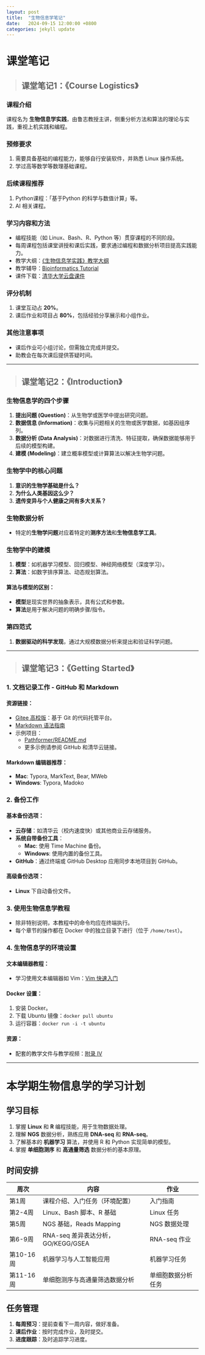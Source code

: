 ```yaml
---
layout: post
title:  "生物信息学笔记"
date:   2024-09-15 12:00:00 +0800
categories: jekyll update
---
```


# 课堂笔记

>## 课堂笔记1：《Course Logistics》

### 课程介绍
课程名为 **生物信息学实践**，由鲁志教授主讲，侧重分析方法和算法的理论与实践，重视上机实践和编程。

### 预修要求
1. 需要具备基础的编程能力，能够自行安装软件，并熟悉 Linux 操作系统。
2. 学过高等数学等数理基础课程。

### 后续课程推荐
1. Python课程：「基于Python 的科学与数值计算」等。
2. AI 相关课程。

### 学习内容和方法
- 编程技能（如 Linux、Bash、R、Python 等）贯穿课程的不同阶段。
- 每周课程包括课堂讲授和课后实践，要求通过编程和数据分析项目提高实践能力。
- 教学大纲：[《生物信息学实践》教学大纲](https://docs.qq.com/doc/DWXlXc29FclpaTmp2)
- 教学辅导：[Bioinformatics Tutorial](https://book.ncrnalab.org/teaching)
- 课件下载：[清华大学云盘课件](https://cloud.tsinghua.edu.cn/d/dcbb0944631a4291b34c/?p=%2FLectures&mode=list)

### 评分机制
1. 课堂互动占 **20%**。
2. 课后作业和项目占 **80%**，包括经验分享展示和小组作业。

### 其他注意事项
- 课后作业可小组讨论，但需独立完成并提交。
- 助教会在每次课后提供答疑时间。

---

>## 课堂笔记2：《Introduction》

### 生物信息学的四个步骤
1. **提出问题 (Question)**：从生物学或医学中提出研究问题。
2. **数据信息 (Information)**：收集与问题相关的生物或医学数据，如基因组序列。
3. **数据分析 (Data Analysis)**：对数据进行清洗、特征提取，确保数据能够用于后续的模型构建。
4. **建模 (Modeling)**：建立概率模型或计算算法以解决生物学问题。

### 生物学中的核心问题
1. **意识的生物学基础是什么？**
2. **为什么人类基因这么少？**
3. **遗传变异与个人健康之间有多大关系？**

### 生物数据分析
- 特定的**生物学问题**对应着特定的**测序方法**和**生物信息学工具**。

### 生物学中的建模
1. **模型**：如机器学习模型、回归模型、神经网络模型（深度学习）。
2. **算法**：如数字排序算法、动态规划算法。

#### 算法与模型的区别：
- **模型**是现实世界的抽象表示，具有公式和参数。
- **算法**是用于解决问题的明确步骤/指令。

### 第四范式
1. **数据驱动的科学发现**，通过大规模数据分析来提出和验证科学问题。

---

>## 课堂笔记3：《Getting Started》

### 1. 文档记录工作 - GitHub 和 Markdown

#### 资源链接：
- [Gitee 高校版](https://gitee.com/education)：基于 Git 的代码托管平台。
- [Markdown 语法指南](https://github.com/adam-p/markdown-here/wiki/Markdown-Cheatsheet)
- 示例项目：
  - [Pathformer/README.md](https://github.com/lulab/Pathformer/blob/main/README.md)
  - 更多示例请参阅 GitHub 和清华云链接。

#### Markdown 编辑器推荐：
- **Mac**: Typora, MarkText, Bear, MWeb
- **Windows**: Typora, Madoko

### 2. 备份工作

#### 基本备份选项：
- **云存储**：如清华云（校内速度快）或其他商业云存储服务。
- **系统自带备份工具**：
  - **Mac**: 使用 Time Machine 备份。
  - **Windows**: 使用内置的备份工具。
- **GitHub**：通过终端或 GitHub Desktop 应用同步本地项目到 GitHub。

#### 高级备份选项：
- **Linux** 下自动备份文件。

### 3. 使用生物信息学教程
- 除非特别说明，本教程中的命令均应在终端执行。
- 每个章节的操作都在 Docker 中的独立目录下进行（位于 `/home/test`）。

### 4. 生物信息学的环境设置
#### 文本编辑器教程：
- 学习使用文本编辑器如 Vim：[Vim 快速入门](https://cloud.tsinghua.edu.cn/d/ad22768345664924b202/?p=%2FVideo%2FPart%200.%20Getting%20Started&mode=list)

#### Docker 设置：
1. 安装 Docker。
2. 下载 Ubuntu 镜像：`docker pull ubuntu`
3. 运行容器：`docker run -i -t ubuntu`

#### 资源：
- 配套的教学文件与教学视频：[附录 IV](https://book.ncrnalab.org/teaching/appendix/appendix-iv.-teaching)

---

# 本学期生物信息学的学习计划

## 学习目标
1. 掌握 **Linux** 和 **R** 编程技能，用于生物数据处理。
2. 理解 **NGS** 数据分析，熟练应用 **DNA-seq** 和 **RNA-seq**。
3. 了解基本的 **机器学习** 算法，并使用 R 和 Python 实现简单的模型。
4. 掌握 **单细胞测序** 和 **高通量筛选** 数据分析的基本原理。

## 时间安排

| 周次 | 内容 | 作业 |
|---|---|---|
| 第1周 | 课程介绍、入门任务（环境配置） | 入门指南 |
| 第2-4周 | Linux、Bash 脚本、R 基础 | Linux 任务 |
| 第5周 | NGS 基础，Reads Mapping | NGS 数据处理 |
| 第6-9周 | RNA-seq 差异表达分析，GO/KEGG/GSEA | RNA-seq 作业 |
| 第10-16周 | 机器学习与人工智能应用 | 机器学习任务 |
| 第11-16周 | 单细胞测序与高通量筛选数据分析 | 单细胞数据分析任务 |

## 任务管理
1. **每周预习**：提前查看下一周内容，做好准备。
2. **课后作业**：按时完成作业，及时提交。
3. **进度跟踪**：及时追踪学习进度。

---

